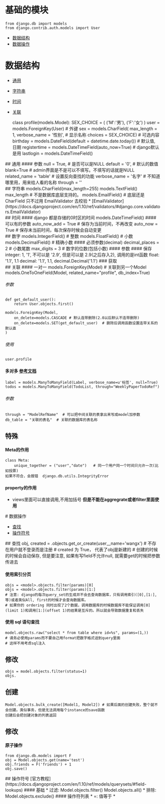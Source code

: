# 基础的模块

    from django.db import models
    from django.contrib.auth.models import User  

* [数据结构](#数据结构)  
* [数据操作](#数据操作)  

# 数据结构
* [通用](#通用)
* [字符串](#字符串)
* [时间](#时间)  
* [关联](#关联)


    class profile(models.Model):
        SEX_CHOICE = (
            ('M':'男'),
            ('F':'女')
        )
        user = models.ForeignKey(User)  # 外键
        sex = models.CharField(
                max_length = 1,
                verbose_name = '性别',  # 显示名称
                choices = SEX_CHOICE)   # 可选内容
        birthday = models.DateField(default = datetime.date.today()) # 默认值, 日期
        registertime = models.DateTimeField(auto_now=True)
        # django默认是用
        lastlogin = models.DateTimeField()

<div id="通用"></div>
## 通用
#### 参数
    null = True,    # 是否可以是NULL
    default = '0',  # 默认的数值
    blank=True      # admin界面是不是可以不填写。不填写的话就是NULL
    related_name = 'table'  # 设置反向查找的功能
    verbose_name = '名字'   # 不知道哪里用，用来给人看的名称
    through = ''

<div id="字符串"></div>
## 字符串
    models.CharField(max_length=255)
    models.TextField()
        max_length  # 不是数据库底层支持的。
    models.EmailField()
        # 底层还是 CharField 只不过用 EmailValidator 去校验
* [EmailValidator](https://docs.djangoproject.com/en/1.10/ref/validators/#django.core.validators.EmailValidator)

<div id="时间"></div>
## 时间  
#### django 都是存储的0时区的时间  
    models.DateTimeField()
#### 可以有的参数
    auto_now_add = True   # 保存为当前时间，不再改变
    auto_now = True # 保存未当前时间，每次保存时候会自动变更

<div id="数字"></div>
## 数字
    models.IntegerField()   # 整数
    models.FloatField() # 小数
    models.DecimalField()   # 精确小数
#### 必须参数(decimal)
    decimal_places = 2  # 小数尾数
    max_digits = 3  # 数字的位数(包括小数)
#### 参数
#### 保存
    integer:    1, '1', 不可以是 '2.9', 但是可以是 2.9(之后存入2), 调用的是int函数
    float:  '1.1', 1.1
    decimal:    '1.1', 1.1, decimal.Decimal('1.1')
### 获取

<div id="关联"></div>
## 关联
#### 一对一
    models.ForeignKey(Model)    # 关联到另一个Model
    models.OneToOneField(Model, related_name="profile", db_index=True)

###### 参数
    def get_default_user():
        return User.objects.first()

    models.ForeignKey(Model,
        on_delete=models.CASCADE # 默认连带删除(2.0以后默认不连带删除)
        on_delete=models.SET(get_default_user)  # 删除后调用函数设置连带关系的默认直
    )

###### 使用
    
    user.profile

#### 多对多 [参考文档](https://docs.djangoproject.com/en/1.10/ref/models/fields/#manytomanyfield)

    label = models.ManyToManyField(Label, verbose_name=u'标签', null=True)
    todos = models.ManyToManyField(TodoList, through="WeeklyPaperTodoRef")

###### 参数
    through = "ModelRefName"  # 可以把中间关联的表拿出来写成model加参数
    db_table = "关联的表名"  # 关联的数据库的表名称


## 特殊
#### Meta的作用
    class Meta:
        unique_together = ("user","date")   # 同一个用户同一个时间只允许一次(比如投票)
    如果不符合，会报错  django.db.utils.IntegrityError
#### property的作用
* views里面可以直接调用,不用加括号
**但是不能在aggregrate或者filter里面使用**

<div id="数据操作"></div>
# 数据操作

* [查找](#查找)
* [操作符号](#操作符号)

<div id="查找"></div>
## 查找
    obj, created = <model>.objects.get_or_create(user__name='wangx')
    # 不存在用户就不登录而是注册
    # created 为 True， 代表了obj是新建的
    # 创建的时候的时候会自动保存, 但是要注意, 如果有写field不允许null, 就需要get的时候把参数传进去

#### 使用索引分页
    objs = <model>.objects.filter(params)[0]
    objs = <model>.objects.filter(params)[1:]
    # 注意: django的每次query_set的生成并不会去查询数据库，只有调用索引([0],[1:],等)或者类似All, first的时候才会查询数据库。
    # 如果你的 ordering 同时出现了2个数据，调用数据库的时候数据库不能保证调用[0](limit 1)和调用[1:](offset 1)的结果是互斥的。所以就会导致数据重复和丢失

#### 使用 sql 语句查找
    model.objects.raw("select * from table where id=%s", params=(1,))
    # 请务必使用params而不要自己用format把数字格式话到query里面
    # 这样不用考虑sql注入

## 修改
    objs = model.objects.filter(status=1)
    objs.

## 创建
    Model.objects.bulk_create([Model1, Model2]) # 如果后面的创建失败，整个就不会创建。类似事务，但是无法调用每个instance的save函数
    创建后会把创建对象的列表返回

## 修改
#### 原子操作
    from django.db.models import F
    obj = Model.objects.get(name='test')
    obj.friends = F('friends') + 1
    obj.save()

<div id="操作符号"></div>
## 操作符号
[官方教程](https://docs.djangoproject.com/en/1.10/ref/models/querysets/#field-lookups)
#### 基础
* 过滤: Model.objects.filter()  Model.objects.all()
* 排除: Model.objects.exclude()
#### 操作符列表
* =: 值等于
* 
